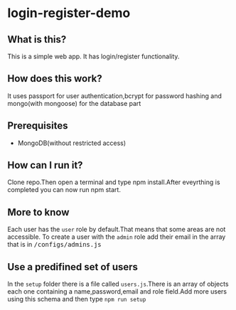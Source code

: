 # login-register-demo

## What is this?
This is a simple web app. It has login/register functionality.

## How does this work?
It uses passport for user authentication,bcrypt for password hashing and mongo(with mongoose) for the database part

## Prerequisites
* MongoDB(without restricted access)

## How can I run it?
Clone repo.Then open a terminal and type npm install.After eveyrthing is completed you can now run npm start.

## More to know
Each user has the `user` role by default.That means that some areas are not accessible. To create a user with the `admin` role add their email in the array that is in <kbd>/configs/admins.js</kbd>

## Use a predifined set of users

In the `setup` folder there is a file called `users.js`.There is an array of objects each one containing a name,password,email and role field.Add more users using this schema and then type `npm run setup`
